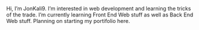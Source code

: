 Hi, I’m JonKali9.
I’m interested in web development and learning the tricks of the trade.
I’m currently learning Front End Web stuff as well as Back End Web stuff.
Planning on starting my portifolio here.

<!---
JonKali9/JonKali9 is a ✨ special ✨ repository because its `README.md` (this file) appears on your GitHub profile.
You can click the Preview link to take a look at your changes.
--->

